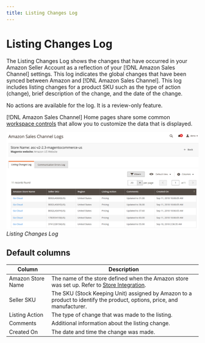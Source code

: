 ```yaml
---
title: Listing Changes Log
---
```


# Listing Changes Log

The Listing Changes Log shows the changes that have occurred in your Amazon Seller Account as a reflection of your [!DNL Amazon Sales Channel] settings. This log indicates the global changes that have been synced between Amazon and [!DNL Amazon Sales Channel]. This log includes listing changes for a product SKU such as the type of action (change), brief description of the change, and the date of the change.

No actions are available for the log. It is a review-only feature.

[!DNL Amazon Sales Channel] Home pages share some common [workspace controls](./workspace-controls.md) that allow you to customize the data that is displayed.

![](assets/amazon-listing-changes-log.png)
_Listing Changes Log_

## Default columns

|Column|Description|
|--- |--- |
|Amazon Store Name|The name of the store defined when the Amazon store was set up. Refer to [Store Integration](./store-integration.md). |
|Seller SKU |The SKU (Stock Keeping Unit) assigned by Amazon to a product to identify the product, options, price, and manufacturer. |
|Listing Action |The type of change that was made to the listing. |
|Comments |Additional information about the listing change. |
|Created On |The date and time the change was made. |
